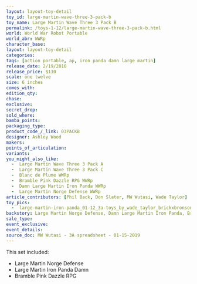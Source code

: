 ```yaml
---
layout: layout-toy-detail 
toy_id: large-martin-wave-three-3-pack-b
toy_name: Large Martin Wave Three 3 Pack B
permalink: /toys-1-12/large-martin-wave-three-3-pack-b.html
world: World War Robot Portable
world_abr: WWRp
character_base: 
layout: layout-toy-detail
categories: 
tags: [action portable, ap, iron panda damn large martin] 
release_date: 2/19/2010
release_price: $130 
scale: one twelve
size: 6 inches
comes_with: 
edition_qty: 
chase: 
exclusive: 
secret_drop: 
sold_where: 
bamba_points: 
packaging_type: 
product_code_/_link: 03PACKB
designer: Ashley Wood
makers: 
points_of_articulation: 
variants: 
you_might_also_like:  
  -  Large Martin Wave Three 3 Pack A
  -  Large Martin Wave Three 3 Pack C
  -  Blanc de Plume WWRp
  -  Bramble Pink Dazzle RPG WWRp
  -  Damn Large Martin Iron Panda WWRp
  -  Large Martin Norge Defense WWRp
article_contributors: [Phil Back, Don Slater, MW Wutasi, Wade Taylor]
toy_pics: 
  -  large-martin-iron-panda_01-12_3a-toys_by_wade_taylor_brickxbronson-via-flickr.jpg
backstory: Large Martin Norge Defense, Damn Large Martin Iron Panda, Bramble Pink Dazzle RPG
sale_type: 
event_exclusive: 
event_details: 
source_doc: MW Wutasi - 3A spreadsheet - 01-15-2019
---
```

This set included:
- Large Martin Norge Defense 
- Large Martin Iron Panda Damn 
- Bramble Pink Dazzle RPG 